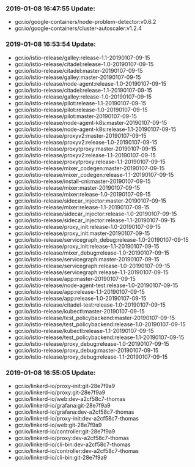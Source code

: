 ### 2019-01-08 16:47:55 Update:

- gcr.io/google-containers/node-problem-detector:v0.6.2
- gcr.io/google-containers/cluster-autoscaler:v1.2.4
### 2019-01-08 16:53:54 Update:

- gcr.io/istio-release/galley:release-1.1-20190107-09-15
- gcr.io/istio-release/citadel:release-1.0-20190107-09-15
- gcr.io/istio-release/citadel:master-20190107-09-15
- gcr.io/istio-release/galley:master-20190107-09-15
- gcr.io/istio-release/node-agent:release-1.0-20190107-09-15
- gcr.io/istio-release/citadel:release-1.1-20190107-09-15
- gcr.io/istio-release/galley:release-1.0-20190107-09-15
- gcr.io/istio-release/pilot:release-1.1-20190107-09-15
- gcr.io/istio-release/pilot:release-1.0-20190107-09-15
- gcr.io/istio-release/pilot:master-20190107-09-15
- gcr.io/istio-release/node-agent-k8s:master-20190107-09-15
- gcr.io/istio-release/node-agent-k8s:release-1.1-20190107-09-15
- gcr.io/istio-release/proxyv2:master-20190107-09-15
- gcr.io/istio-release/proxyv2:release-1.0-20190107-09-15
- gcr.io/istio-release/proxytproxy:master-20190107-09-15
- gcr.io/istio-release/proxyv2:release-1.1-20190107-09-15
- gcr.io/istio-release/proxytproxy:release-1.1-20190107-09-15
- gcr.io/istio-release/mixer_codegen:master-20190107-09-15
- gcr.io/istio-release/mixer_codegen:release-1.1-20190107-09-15
- gcr.io/istio-release/install-cni:master-20190107-09-15
- gcr.io/istio-release/mixer:master-20190107-09-15
- gcr.io/istio-release/mixer:release-1.0-20190107-09-15
- gcr.io/istio-release/sidecar_injector:master-20190107-09-15
- gcr.io/istio-release/mixer:release-1.1-20190107-09-15
- gcr.io/istio-release/sidecar_injector:release-1.0-20190107-09-15
- gcr.io/istio-release/sidecar_injector:release-1.1-20190107-09-15
- gcr.io/istio-release/proxy_init:release-1.0-20190107-09-15
- gcr.io/istio-release/proxy_init:master-20190107-09-15
- gcr.io/istio-release/servicegraph_debug:release-1.0-20190107-09-15
- gcr.io/istio-release/proxy_init:release-1.1-20190107-09-15
- gcr.io/istio-release/mixer_debug:release-1.0-20190107-09-15
- gcr.io/istio-release/servicegraph:master-20190107-09-15
- gcr.io/istio-release/servicegraph:release-1.0-20190107-09-15
- gcr.io/istio-release/servicegraph:release-1.1-20190107-09-15
- gcr.io/istio-release/app:master-20190107-09-15
- gcr.io/istio-release/node-agent-test:release-1.0-20190107-09-15
- gcr.io/istio-release/app:release-1.1-20190107-09-15
- gcr.io/istio-release/app:release-1.0-20190107-09-15
- gcr.io/istio-release/citadel-test:release-1.0-20190107-09-15
- gcr.io/istio-release/kubectl:master-20190107-09-15
- gcr.io/istio-release/test_policybackend:master-20190107-09-15
- gcr.io/istio-release/test_policybackend:release-1.0-20190107-09-15
- gcr.io/istio-release/kubectl:release-1.1-20190107-09-15
- gcr.io/istio-release/test_policybackend:release-1.1-20190107-09-15
- gcr.io/istio-release/proxy_debug:release-1.0-20190107-09-15
- gcr.io/istio-release/proxy_debug:master-20190107-09-15
- gcr.io/istio-release/proxy_debug:release-1.1-20190107-09-15
### 2019-01-08 16:55:05 Update:

- gcr.io/linkerd-io/proxy-init:git-28e7f9a9
- gcr.io/linkerd-io/proxy:git-28e7f9a9
- gcr.io/linkerd-io/web:dev-a2cf58c7-thomas
- gcr.io/linkerd-io/grafana:git-28e7f9a9
- gcr.io/linkerd-io/grafana:dev-a2cf58c7-thomas
- gcr.io/linkerd-io/proxy-init:dev-a2cf58c7-thomas
- gcr.io/linkerd-io/web:git-28e7f9a9
- gcr.io/linkerd-io/controller:git-28e7f9a9
- gcr.io/linkerd-io/proxy:dev-a2cf58c7-thomas
- gcr.io/linkerd-io/cli-bin:dev-a2cf58c7-thomas
- gcr.io/linkerd-io/controller:dev-a2cf58c7-thomas
- gcr.io/linkerd-io/cli-bin:git-28e7f9a9
